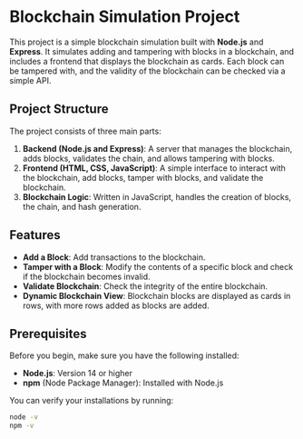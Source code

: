 # Blockchain Simulation Project

This project is a simple blockchain simulation built with **Node.js** and **Express**. It simulates adding and tampering with blocks in a blockchain, and includes a frontend that displays the blockchain as cards. Each block can be tampered with, and the validity of the blockchain can be checked via a simple API.

## Project Structure
The project consists of three main parts:
1. **Backend (Node.js and Express)**: A server that manages the blockchain, adds blocks, validates the chain, and allows tampering with blocks.
2. **Frontend (HTML, CSS, JavaScript)**: A simple interface to interact with the blockchain, add blocks, tamper with blocks, and validate the blockchain.
3. **Blockchain Logic**: Written in JavaScript, handles the creation of blocks, the chain, and hash generation.

## Features
- **Add a Block**: Add transactions to the blockchain.
- **Tamper with a Block**: Modify the contents of a specific block and check if the blockchain becomes invalid.
- **Validate Blockchain**: Check the integrity of the entire blockchain.
- **Dynamic Blockchain View**: Blockchain blocks are displayed as cards in rows, with more rows added as blocks are added.

## Prerequisites
Before you begin, make sure you have the following installed:
- **Node.js**: Version 14 or higher
- **npm** (Node Package Manager): Installed with Node.js

You can verify your installations by running:
```bash
node -v
npm -v



